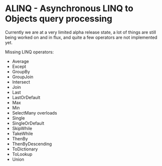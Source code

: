 # ALINQ - Asynchronous LINQ to Objects query processing

Currently we are at a very limited alpha release state, a lot of things are still
being worked on and in flux, and quite a few operators are not implemented yet.

Missing LINQ operators:

 - Average
 - Except
 - GroupBy
 - GroupJoin
 - Intersect
 - Join
 - Last
 - LastOrDefault
 - Max
 - Min
 - SelectMany overloads
 - Single
 - SingleOrDefault
 - SkipWhile
 - TakeWhile
 - ThenBy
 - ThenByDescending
 - ToDictionary
 - ToLookup
 - Union
